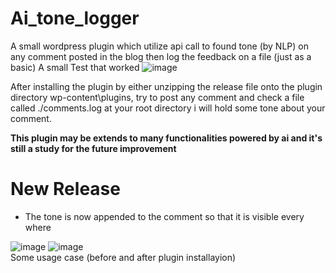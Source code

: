 # Ai_tone_logger
A small wordpress plugin which utilize api call to found tone (by NLP) on any comment posted in the blog then log the feedback on a file (just as a basic)
A small Test that worked
![image](https://user-images.githubusercontent.com/35831811/160522629-1cdd7040-2c03-4547-95bc-b5fd2526022f.png)

After installing the plugin by either unzipping the release file onto the plugin directory wp-content\plugins, try to post any comment and check a file called ./comments.log at your root directory i will hold some tone about your comment.

<strong>This plugin may be extends to many functionalities powered by ai and it's still a study for the future improvement</strong>

<h1>New Release</h1>

- The tone is now appended to the comment so that it is visible every where

![image](https://user-images.githubusercontent.com/35831811/160546686-3b582618-f426-4ced-a041-5b3032b4900b.png)
![image](https://user-images.githubusercontent.com/35831811/160546704-9470462d-231e-4255-8dff-62fc4e4e9407.png)<br>
Some usage case (before and after plugin installayion)
